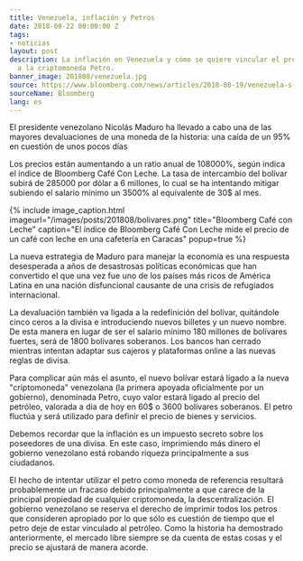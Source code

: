 ```yaml
---
title: Venezuela, inflación y Petros
date: 2018-08-22 00:00:00 Z
tags:
- noticias
layout: post
description: La inflación en Venezuela y cómo se quiere vincular el precio del bolívar
  a la criptomoneda Petro.
banner_image: 201808/venezuela.jpg
source: https://www.bloomberg.com/news/articles/2018-08-19/venezuela-s-95-devaluation-adds-to-turmoil-after-drone-attack
sourceName: Bloomberg
lang: es
---
```


El presidente venezolano Nicolás Maduro ha llevado a cabo una de las mayores devaluaciones de una moneda de la historia: una caída de un 95% en cuestión de unos pocos días

<!--more-->

Los precios están aumentando a un ratio anual de 108000%, según indica el índice de Bloomberg Café Con Leche. La tasa de intercambio del bolívar subirá de 285000 por dólar a 6 millones, lo cual se ha intentando mitigar subiendo el salario mínimo un 3500% al equivalente de 30$ al mes.


{% include image_caption.html imageurl="/images/posts/201808/bolivares.png" title="Bloomberg Café con Leche" caption="El índice de Bloomberg Café Con Leche mide el precio de un café con leche en una cafetería en Caracas" popup=true %}

La nueva estrategia de Maduro para manejar la economía es una respuesta desesperada a años de desastrosas políticas económicas que han convertido el que una vez fue uno de los países más ricos de América Latina en una nación disfuncional causante de una crisis de refugiados internacional.

La devaluación también va ligada a la redefinición del bolívar, quitándole cinco ceros a la divisa e introduciendo nuevos billetes y un nuevo nombre. De esta manera en lugar de ser el salario mínimo 180 millones de bolívares fuertes, será de 1800 bolívares soberanos. Los bancos han cerrado mientras intentan adaptar sus cajeros y plataformas online a las nuevas reglas de divisa.

Para complicar aún más el asunto, el nuevo bolívar estará ligado a la nueva "criptomoneda" venezolana (la primera apoyada oficialmente por un gobierno), denominada Petro, cuyo valor estará ligado al precio del petróleo, valorada a dia de hoy en 60$ o 3600 bolívares soberanos. El petro fluctúa y será utilizado para definir el precio de bienes y servicios.

Debemos recordar que la inflación es un impuesto secreto sobre los poseedores de una divisa. En este caso, imprimiendo más dinero el gobierno venezolano está robando riqueza principalmente a sus ciudadanos.

El hecho de intentar utilizar el petro como moneda de referencia resultará probablemente un fracaso debido principalmente a que carece de la principal propiedad de cualquier criptomoneda, la descentralización. El gobierno venezolano se reserva el derecho de imprimir todos los petros que consideren apropiado por lo que sólo es cuestión de tiempo que el petro deje de estar vinculado al petróleo. Como la historia ha demostrado anteriormente, el mercado libre siempre se da cuenta de estas cosas y el precio se ajustará de manera acorde.

